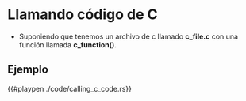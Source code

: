# Llamando código de C

- Suponiendo que tenemos un archivo de c llamado __c_file.c__ con una función llamada __c_function()__.

## Ejemplo

{{#playpen ./code/calling_c_code.rs}}